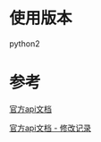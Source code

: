 # 使用版本

python2


# 参考

[官方api文档](https://www.dnspod.cn/docs/index.html)

[官方api文档 - 修改记录](https://www.dnspod.cn/docs/records.html#record-modify)
